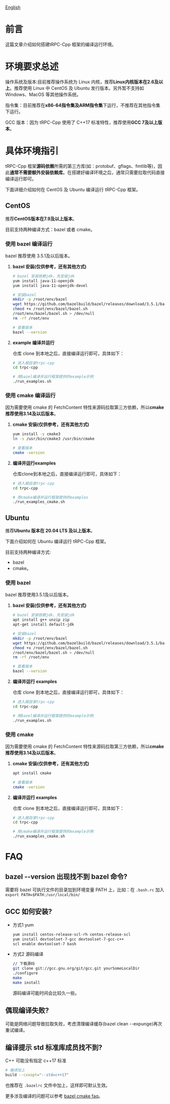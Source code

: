 [English](../en/setup_env.md)


# 前言

这篇文章介绍如何搭建tRPC-Cpp 框架的编译运行环境。

# 环境要求总述

操作系统及版本:目前推荐操作系统为 Linux 内核，推荐**Linux内核版本在2.6及以上**。推荐使用 Linux 中 CentOS 及 Ubuntu 发行版本。另外暂不支持如 Windows、MacOS 等其他操作系统。

指令集：目前推荐在**x86-64指令集及ARM指令集**下运行，不推荐在其他指令集下运行。

GCC 版本：因为 tRPC-Cpp 使用了 C++17 标准特性，推荐使用**GCC 7及以上版本**。

# 具体环境指引

tRPC-Cpp 框架**源码依赖**所需的第三方库(如：protobuf、gflags、fmtlib等)，因此**通常不需要额外安装依赖库**。在搭建好编译环境之后，通常只需要拉取代码直接编译运行即可。

下面详细介绍如何在 CentOS 及 Ubuntu 编译运行 tRPC-Cpp 框架。

## CentOS

推荐**CentOS版本在7.9及以上版本**。

目前支持两种编译方式：bazel 或者 cmake。

### 使用 bazel 编译运行

bazel 推荐使用 3.5.1及以后版本。

1. **bazel 安装(仅供参考，还有其他方式)**

   ```sh
   # bazel 安装依赖jdk，先安装jdk
   yum install java-11-openjdk
   yum install java-11-openjdk-devel
   
   # 安装bazel
   mkdir -p /root/env/bazel
   wget https://github.com/bazelbuild/bazel/releases/download/3.5.1/bazel-3.5.1-installer-linux-x86_64.sh -O /root/env/bazel/bazel.sh
   chmod +x /root/env/bazel/bazel.sh
   /root/env/bazel/bazel.sh > /dev/null
   rm -rf /root/env
   
   # 查看版本
   bazel --version
   ```

2. **example 编译并运行**

   仓库 clone 到本地之后，直接编译运行即可，具体如下：

   ```sh
   # 进入根目录trpc-cpp
   cd trpc-cpp
   
   # 用bazel编译并运行框架提供的example示例
   ./run_examples.sh
   ```

### 使用 cmake 编译运行

因为需要使用 cmake 的 FetchContent 特性来源码拉取第三方依赖，所以**cmake推荐使用3.14及以后版本**。

1. **cmake 安装(仅供参考，还有其他方式)**

   ```sh
   yum install -y cmake3
   ln -s /usr/bin/cmake3 /usr/bin/cmake
   
   # 查看版本
   cmake -version
   ```

2. **编译并运行examples**

   仓库clone到本地之后，直接编译运行即可，具体如下：

   ```sh
   # 进入根目录trpc-cpp
   cd trpc-cpp
   
   # 用cmake编译并运行框架提供的examples
   ./run_examples_cmake.sh
   ```

## Ubuntu

推荐**Ubuntu 版本在 20.04 LTS 及以上版本**。

下面介绍如何在 Ubuntu 编译运行 tRPC-Cpp 框架。

目前支持两种编译方式:

* bazel
* cmake。

### 使用 bazel

bazel 推荐使用3.5.1及以后版本。

1. **bazel 安装(仅供参考，还有其他方式)**

   ```sh
   # bazel 安装依赖jdk，先安装jdk
   apt install g++ unzip zip
   apt-get install default-jdk
   
   # 安装bazel
   mkdir -p /root/env/bazel
   wget https://github.com/bazelbuild/bazel/releases/download/3.5.1/bazel-3.5.1-installer-linux-x86_64.sh -O /root/env/bazel/bazel.sh
   chmod +x /root/env/bazel/bazel.sh
   /root/env/bazel/bazel.sh > /dev/null
   rm -rf /root/env
   
   # 查看版本
   bazel --version 
   ```

2. **编译并运行 examples**

   仓库 clone 到本地之后，直接编译运行即可，具体如下：

   ```sh
   # 进入根目录trpc-cpp
   cd trpc-cpp
   
   # 用bazel编译并运行框架提供的example示例
   ./run_examples.sh
   ```

### 使用 cmake

因为需要使用 cmake 的 FetchContent 特性来源码拉取第三方依赖，所以**cmake 推荐使用3.14及以后版本**。

1. **cmake 安装(仅供参考，还有其他方式)**

   ```sh
   apt install cmake
   
   # 查看版本
   cmake -version
   ```

2. **编译并运行 examples**

   仓库 clone 到本地之后，直接编译运行即可，具体如下：

   ```sh
   # 进入根目录trpc-cpp
   cd trpc-cpp
   
   # 用cmake编译并运行框架提供的example示例
   ./run_examples_cmake.sh
   ```

# FAQ

## bazel --version 出现找不到 bazel 命令?

需要将 bazel 可执行文件的目录加到环境变量 PATH 上，比如：在 `.bash.rc` 加入 `export PATH=$PATH:/usr/local/bin/`

## GCC 如何安装?

* 方式1 yum

  ```sh
  yum install centos-release-scl-rh centos-release-scl
  yum install devtoolset-7-gcc devtoolset-7-gcc-c++
  scl enable devtoolset-7 bash
  ```

* 方式2 源码编译

  ```sh
  // 下载源码
  git clone git://gcc.gnu.org/git/gcc.git yourSomeLocalDir
  ./configure 
  make 
  make install
  ```

  源码编译可能时间会比较久一些。
  
## 偶现编译失败?

可能是网络问题导致拉取失败，考虑清理编译缓存(bazel clean --expunge)再次重试编译。

## 编译提示 std 标准库成员找不到?

C++ 可能没有指定 c++17 标准

```sh
# 编译加上
build --cxxopt="--std=c++17"
```

也推荐在 `.bazelrc` 文件中加上，这样即可默认生效。

更多涉及编译的问题可以参考 [bazel cmake faq](../zh/faq/bazel_and_cmake_problem.md)。
